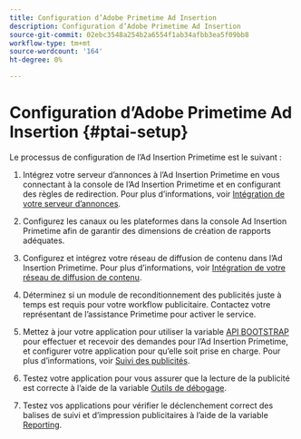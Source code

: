 ```yaml
---
title: Configuration d’Adobe Primetime Ad Insertion
description: Configuration d’Adobe Primetime Ad Insertion
source-git-commit: 02ebc3548a254b2a6554f1ab34afbb3ea5f09bb8
workflow-type: tm+mt
source-wordcount: '164'
ht-degree: 0%

---
```


# Configuration d’Adobe Primetime Ad Insertion {#ptai-setup}

Le processus de configuration de l’Ad Insertion Primetime est le suivant :

1. Intégrez votre serveur d’annonces à l’Ad Insertion Primetime en vous connectant à la console de l’Ad Insertion Primetime et en configurant des règles de redirection. Pour plus d’informations, voir [Intégration de votre serveur d’annonces](/help/primetime-ad-insertion/getting-started/integrate-ad-server.md).

1. Configurez les canaux ou les plateformes dans la console Ad Insertion Primetime afin de garantir des dimensions de création de rapports adéquates.

1. Configurez et intégrez votre réseau de diffusion de contenu dans l’Ad Insertion Primetime. Pour plus d’informations, voir [Intégration de votre réseau de diffusion de contenu](integrate-cdn.md).

1. Déterminez si un module de reconditionnement des publicités juste à temps est requis pour votre workflow publicitaire. Contactez votre représentant de l’assistance Primetime pour activer le service.

1. Mettez à jour votre application pour utiliser la variable [API BOOTSTRAP](/help/primetime-ad-insertion/technical-reference/bootstrap-api.md) pour effectuer et recevoir des demandes pour l’Ad Insertion Primetime, et configurer votre application pour qu’elle soit prise en charge. Pour plus d’informations, voir [Suivi des publicités](set-up-ad-tracking.md).

1. Testez votre application pour vous assurer que la lecture de la publicité est correcte à l’aide de la variable [Outils de débogage](/help/primetime-ad-insertion/performance-monitoring-debugging-reporting/troubleshoot-and-debug.md).

1. Testez vos applications pour vérifier le déclenchement correct des balises de suivi et d’impression publicitaires à l’aide de la variable [Reporting](/help/primetime-ad-insertion/performance-monitoring-debugging-reporting/reporting-and-billing.md).
